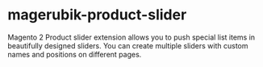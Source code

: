 # magerubik-product-slider
Magento 2 Product slider extension allows you to push special list items in beautifully designed sliders. You can create multiple sliders with custom names and positions on different pages. 
